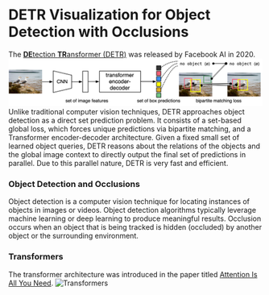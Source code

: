 # DETR Visualization for Object Detection with Occlusions
The [**DE**tection **TR**ansformer (DETR)](https://arxiv.org/abs/2005.12872) was released by Facebook AI in 2020.
![DETR](https://github.com/facebookresearch/detr/raw/master/.github/DETR.png)
Unlike traditional computer vision techniques, DETR approaches object detection as a direct set prediction problem. It consists of a set-based global loss, which forces unique predictions via bipartite matching, and a Transformer encoder-decoder architecture. Given a fixed small set of learned object queries, DETR reasons about the relations of the objects and the global image context to directly output the final set of predictions in parallel. Due to this parallel nature, DETR is very fast and efficient.
### Object Detection and Occlusions
Object detection is a computer vision technique for locating instances of objects in images or videos. Object detection algorithms typically leverage machine learning or deep learning to produce meaningful results. Occlusion occurs when an object that is being tracked is hidden (occluded) by another object or the surrounding environment.
### Transformers
The transformer architecture was introduced in the paper titled [Attention Is All You Need](https://arxiv.org/abs/1706.03762).
![Transformers](https://miro.medium.com/max/1400/1*Ir-j0HTT-IoWcZSyaE2F-A.png)
